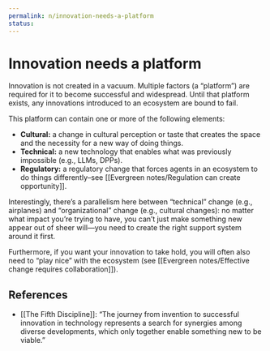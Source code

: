 ```yaml
---
permalink: n/innovation-needs-a-platform
status: 
---
```

# Innovation needs a platform

Innovation is not created in a vacuum. Multiple factors (a “platform”) are required for it to become successful and widespread. Until that platform exists, any innovations introduced to an ecosystem are bound to fail.

This platform can contain one or more of the following elements:

- **Cultural:** a change in cultural perception or taste that creates the space and the necessity for a new way of doing things.
- **Technical:** a new technology that enables what was previously impossible (e.g., LLMs, DPPs).
- **Regulatory:** a regulatory change that forces agents in an ecosystem to do things differently–see [[Evergreen notes/Regulation can create opportunity]].

Interestingly, there’s a parallelism here between “technical” change (e.g., airplanes) and “organizational” change (e.g., cultural changes): no matter what impact you’re trying to have, you can’t just make something new appear out of sheer will—you need to create the right support system around it first.

Furthermore, if you want your innovation to take hold, you will often also need to “play nice” with the ecosystem (see [[Evergreen notes/Effective change requires collaboration]]).

## References

- [[The Fifth Discipline]]: “The journey from invention to successful innovation in technology represents a search for synergies among diverse developments, which only together enable something new to be viable.”
